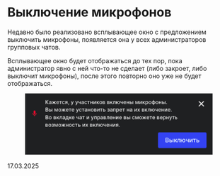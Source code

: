 # Выключение микрофонов

Недавно было реализовано всплывающее окно с предложением выключить микрофоны, появляется она у всех администраторов групповых чатов.&#x20;

Всплывающее окно будет отображаться до тех пор, пока администратор явно с ней что-то не сделает (либо закроет, либо выключит микрофоны), после этого повторно оно уже не будет отображаться.&#x20;

<figure><img src="../../.gitbook/assets/image (1003).png" alt=""><figcaption></figcaption></figure>

17.03.2025
